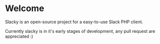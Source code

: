 # Welcome

Slacky is an open-source project for a easy-to-use Slack PHP client. 

Currently slacky is in it's early stages of development, any pull request are appreciated :)
